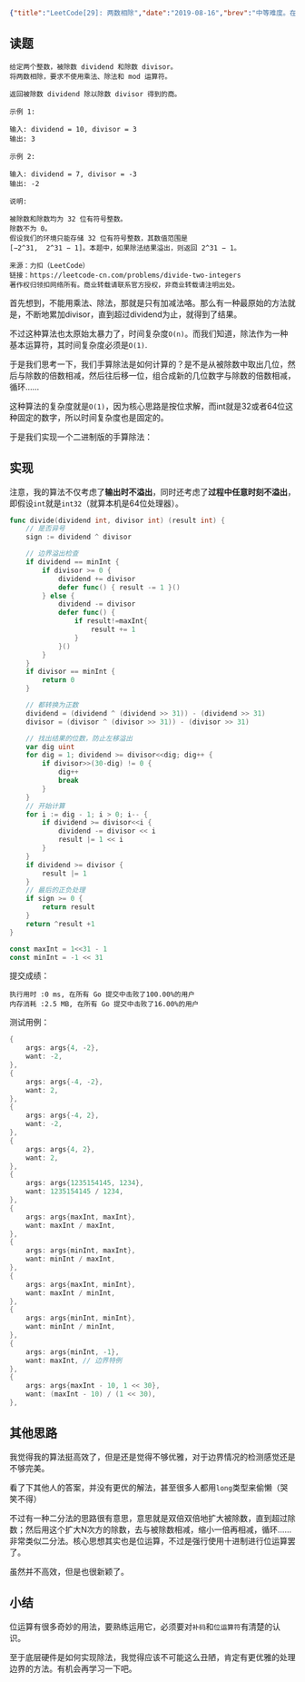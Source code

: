 ```json lw-blog-meta
{"title":"LeetCode[29]: 两数相除","date":"2019-08-16","brev":"中等难度。在不使用乘号、除号、取余取模等运算符的情况下，自己实现一个除法运算符。","tags":["算法与数据结构"]}
```



## 读题

```text
给定两个整数，被除数 dividend 和除数 divisor。
将两数相除，要求不使用乘法、除法和 mod 运算符。

返回被除数 dividend 除以除数 divisor 得到的商。

示例 1:

输入: dividend = 10, divisor = 3
输出: 3

示例 2:

输入: dividend = 7, divisor = -3
输出: -2

说明:

被除数和除数均为 32 位有符号整数。
除数不为 0。
假设我们的环境只能存储 32 位有符号整数，其数值范围是
[−2^31,  2^31 − 1]。本题中，如果除法结果溢出，则返回 2^31 − 1。

来源：力扣（LeetCode）
链接：https://leetcode-cn.com/problems/divide-two-integers
著作权归领扣网络所有。商业转载请联系官方授权，非商业转载请注明出处。
```

首先想到，不能用乘法、除法，那就是只有加减法咯。那么有一种最原始的方法就是，不断地累加divisor，直到超过dividend为止，就得到了结果。

不过这种算法也太原始太暴力了，时间复杂度`O(n)`。而我们知道，除法作为一种基本运算符，其时间复杂度必须是`O(1)`.

于是我们思考一下，我们手算除法是如何计算的？是不是从被除数中取出几位，然后与除数的倍数相减，然后往后移一位，组合成新的几位数字与除数的倍数相减，循环……

这种算法的复杂度就是`O(1)`，因为核心思路是按位求解，而int就是32或者64位这种固定的数字，所以时间复杂度也是固定的。

于是我们实现一个二进制版的手算除法：

## 实现

注意，我的算法不仅考虑了**输出时不溢出**，同时还考虑了**过程中任意时刻不溢出**，即假设`int`就是`int32`（就算本机是64位处理器）。

```go
func divide(dividend int, divisor int) (result int) {
    // 是否异号
    sign := dividend ^ divisor

    // 边界溢出检查
    if dividend == minInt {
        if divisor >= 0 {
            dividend += divisor
            defer func() { result -= 1 }()
        } else {
            dividend -= divisor
            defer func() {
                if result!=maxInt{
                    result += 1
                }
            }()
        }
    }
    if divisor == minInt {
        return 0
    }

    // 都转换为正数
    dividend = (dividend ^ (dividend >> 31)) - (dividend >> 31)
    divisor = (divisor ^ (divisor >> 31)) - (divisor >> 31)

    // 找出结果的位数，防止左移溢出
    var dig uint
    for dig = 1; dividend >= divisor<<dig; dig++ {
        if divisor>>(30-dig) != 0 {
            dig++
            break
        }
    }
    // 开始计算
    for i := dig - 1; i > 0; i-- {
        if dividend >= divisor<<i {
            dividend -= divisor << i
            result |= 1 << i
        }
    }
    if dividend >= divisor {
        result |= 1
    }
    // 最后的正负处理
    if sign >= 0 {
        return result
    }
    return ^result +1
}

const maxInt = 1<<31 - 1
const minInt = -1 << 31
```

提交成绩：

```text
执行用时 :0 ms, 在所有 Go 提交中击败了100.00%的用户
内存消耗 :2.5 MB, 在所有 Go 提交中击败了16.00%的用户
```

测试用例：

```go
{
    args: args{4, -2},
    want: -2,
},
{
    args: args{-4, -2},
    want: 2,
},
{
    args: args{-4, 2},
    want: -2,
},
{
    args: args{4, 2},
    want: 2,
},
{
    args: args{1235154145, 1234},
    want: 1235154145 / 1234,
},
{
    args: args{maxInt, maxInt},
    want: maxInt / maxInt,
},
{
    args: args{minInt, maxInt},
    want: minInt / maxInt,
},
{
    args: args{maxInt, minInt},
    want: maxInt / minInt,
},
{
    args: args{minInt, minInt},
    want: minInt / minInt,
},
{
    args: args{minInt, -1},
    want: maxInt, // 边界特例
},
{
    args: args{maxInt - 10, 1 << 30},
    want: (maxInt - 10) / (1 << 30),
},
```

## 其他思路

我觉得我的算法挺高效了，但是还是觉得不够优雅，对于边界情况的检测感觉还是不够完美。

看了下其他人的答案，并没有更优的解法，甚至很多人都用`long`类型来偷懒（哭笑不得）

不过有一种二分法的思路很有意思，意思就是双倍双倍地扩大被除数，直到超过除数；然后用这个扩大N次方的除数，去与被除数相减，缩小一倍再相减，循环……非常类似二分法。核心思想其实也是位运算，不过是强行使用十进制进行位运算罢了。

虽然并不高效，但是也很新颖了。

## 小结

位运算有很多奇妙的用法，要熟练运用它，必须要对`补码`和`位运算符`有清楚的认识。

至于底层硬件是如何实现除法，我觉得应该不可能这么丑陋，肯定有更优雅的处理边界的方法。有机会再学习一下吧。
